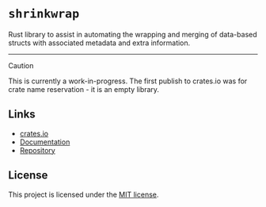 # `shrinkwrap`

Rust library to assist in automating the wrapping and merging of data-based structs with associated metadata and extra information.

---

> [!CAUTION]
> This is currently a work-in-progress. The first publish to crates.io was for crate name reservation - it is an empty library.

## Links

- [crates.io](https://crates.io/crates/shrinkwrap/)
- [Documentation](https://docs.rs/shrinkwrap/)
- [Repository](https://github.com/kylekingcdn/shrinkwrap-rs)

## License

This project is licensed under the [MIT license](LICENSE.md).
